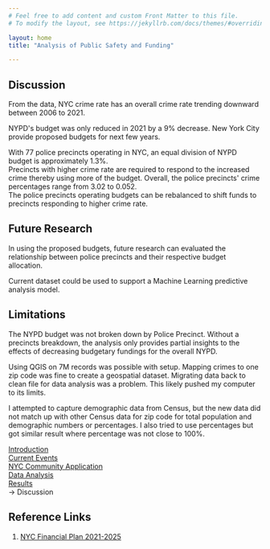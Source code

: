 ```yaml
---
# Feel free to add content and custom Front Matter to this file.
# To modify the layout, see https://jekyllrb.com/docs/themes/#overriding-theme-defaults

layout: home
title: "Analysis of Public Safety and Funding"

---
```

## Discussion 

From the data, NYC crime rate has an overall crime rate trending downward between 2006 to 2021. 

NYPD's budget was only reduced in 2021 by a 9% decrease.  New York City provide proposed budgets for next few years.  

With 77 police precincts operating in NYC, an equal division of NYPD budget is approximately 1.3%.  
Precincts with higher crime rate are required to respond to the increased crime thereby using more of the budget.
Overall, the police precincts' crime percentages range from 3.02 to 0.052.  
The police precincts operating budgets can be rebalanced to shift funds to precincts responding to higher crime rate. 

## Future Research 

In using the proposed budgets, future research can evaluated the relationship between police precincts and their respective budget allocation.

Current dataset could be used to support a Machine Learning predictive analysis model.

## Limitations

The NYPD budget was not broken down by Police Precinct.  Without a precincts breakdown, the analysis only provides partial insights to the effects of
decreasing budgetary fundings for the overall NYPD. 

Using QGIS on 7M records was possible with setup. Mapping crimes to one zip code was fine to create a geospatial dataset.
Migrating data back to clean file for data analysis was a problem. This likely pushed my computer to its limits.

I attempted to capture demographic data from Census, but the new data did not match up with other Census data for zip code for total population and demographic numbers or percentages.
I also tried to use percentages but got similar result where percentage was not close to 100%.

<div id="navigationSide">
    <a href="/">Introduction</a>
    <br>
    <a href="/projects/ait722/Current_Events">Current Events</a>
    <br>
    <a href="/projects/ait722/application/">NYC Community Application</a>
    <br>
    <a href="/projects/ait722/application/analysis">Data Analysis</a>
    <br>
    <a href="/projects/ait722/application/results">Results</a>
    <br>    
    <a disabled> -> Discussion</a>
</div>
<div id="referenceLinks">
    <h2>Reference Links</h2>
    <ol>        
        <li>
            <a href="https://www1.nyc.gov/assets/omb/downloads/pdf/adopt21-fp.pdf">NYC Financial Plan 2021-2025</a>
        </li>
    </ol>
</div>

<script>
    $(document).ready(() => {
        var toc = $("#navigationSide");
        if (toc != null)
        {
            var nav = $("div.col-md-2");
            toc.prependTo(nav);
        }

        var ref = $("#referenceLinks");
        if (ref != null)
        {
            var nav = $("div.col-md-2");
            ref.appendTo(nav);
        }        
        return;
    });
</script>